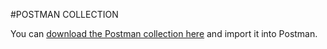 

#POSTMAN COLLECTION


You can [download the Postman collection here](./MBC_API.postman_collection.json) and import it into Postman.
